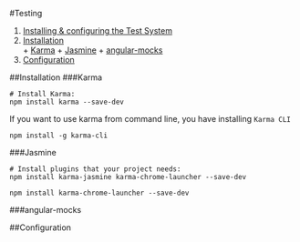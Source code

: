#Testing

1. [Installing & configuring the Test System](#installation)
  2. [Installation](#installation)  
    + [Karma](#karma)
    + [Jasmine](#jasmine)
    + [angular-mocks](#angular-mocks)
  2. [Configuration](#configuration)
    

##Installation
###Karma
```
# Install Karma:
npm install karma --save-dev
```

If you want to use karma from command line, you have installing `Karma CLI`
```
npm install -g karma-cli
```
###Jasmine
```
# Install plugins that your project needs:
npm install karma-jasmine karma-chrome-launcher --save-dev
```
```
npm install karma-chrome-launcher --save-dev
```

###angular-mocks

##Configuration
